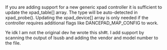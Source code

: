If you are adding support for a new generic xpad controller it is sufficient
to update the xpad_table[] array.
The type will be auto-detected in xpad_probe().
Updating the xpad_device[] array is only needed if the controller requires
additional flags like DANCEPAD_MAP_CONFIG to work.

Ye idk I am not the original dev he wrote this sh#t. I add support by scanning
the output of lsusb and adding the vendor and model number to the file.
